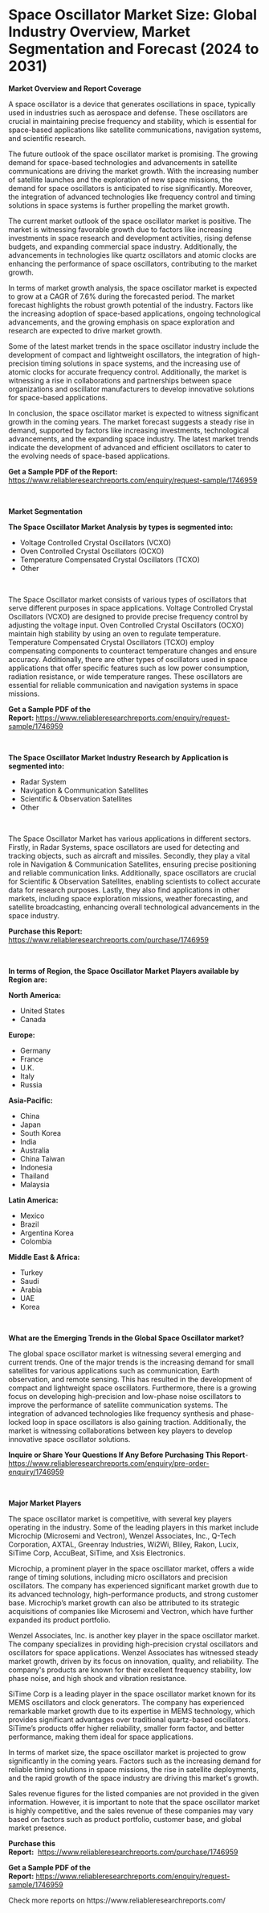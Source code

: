 <p><h1>Space Oscillator Market Size: Global Industry Overview, Market Segmentation and Forecast (2024 to 2031)</h1></p><p><strong>Market Overview and Report Coverage</strong></p>
<p><p>A space oscillator is a device that generates oscillations in space, typically used in industries such as aerospace and defense. These oscillators are crucial in maintaining precise frequency and stability, which is essential for space-based applications like satellite communications, navigation systems, and scientific research.</p><p>The future outlook of the space oscillator market is promising. The growing demand for space-based technologies and advancements in satellite communications are driving the market growth. With the increasing number of satellite launches and the exploration of new space missions, the demand for space oscillators is anticipated to rise significantly. Moreover, the integration of advanced technologies like frequency control and timing solutions in space systems is further propelling the market growth.</p><p>The current market outlook of the space oscillator market is positive. The market is witnessing favorable growth due to factors like increasing investments in space research and development activities, rising defense budgets, and expanding commercial space industry. Additionally, the advancements in technologies like quartz oscillators and atomic clocks are enhancing the performance of space oscillators, contributing to the market growth.</p><p>In terms of market growth analysis, the space oscillator market is expected to grow at a CAGR of 7.6% during the forecasted period. The market forecast highlights the robust growth potential of the industry. Factors like the increasing adoption of space-based applications, ongoing technological advancements, and the growing emphasis on space exploration and research are expected to drive market growth.</p><p>Some of the latest market trends in the space oscillator industry include the development of compact and lightweight oscillators, the integration of high-precision timing solutions in space systems, and the increasing use of atomic clocks for accurate frequency control. Additionally, the market is witnessing a rise in collaborations and partnerships between space organizations and oscillator manufacturers to develop innovative solutions for space-based applications.</p><p>In conclusion, the space oscillator market is expected to witness significant growth in the coming years. The market forecast suggests a steady rise in demand, supported by factors like increasing investments, technological advancements, and the expanding space industry. The latest market trends indicate the development of advanced and efficient oscillators to cater to the evolving needs of space-based applications.</p></p>
<p><strong>Get a Sample PDF of the Report:</strong> <a href="https://www.reliableresearchreports.com/enquiry/request-sample/1746959">https://www.reliableresearchreports.com/enquiry/request-sample/1746959</a></p>
<p>&nbsp;</p>
<p><strong>Market Segmentation</strong></p>
<p><strong>The Space Oscillator Market Analysis by types is segmented into:</strong></p>
<p><ul><li>Voltage Controlled Crystal Oscillators (VCXO)</li><li>Oven Controlled Crystal Oscillators (OCXO)</li><li>Temperature Compensated Crystal Oscillators (TCXO)</li><li>Other</li></ul></p>
<p>&nbsp;</p>
<p><p>The Space Oscillator market consists of various types of oscillators that serve different purposes in space applications. Voltage Controlled Crystal Oscillators (VCXO) are designed to provide precise frequency control by adjusting the voltage input. Oven Controlled Crystal Oscillators (OCXO) maintain high stability by using an oven to regulate temperature. Temperature Compensated Crystal Oscillators (TCXO) employ compensating components to counteract temperature changes and ensure accuracy. Additionally, there are other types of oscillators used in space applications that offer specific features such as low power consumption, radiation resistance, or wide temperature ranges. These oscillators are essential for reliable communication and navigation systems in space missions.</p></p>
<p><strong>Get a Sample PDF of the Report:</strong>&nbsp;<a href="https://www.reliableresearchreports.com/enquiry/request-sample/1746959">https://www.reliableresearchreports.com/enquiry/request-sample/1746959</a></p>
<p>&nbsp;</p>
<p><strong>The Space Oscillator Market Industry Research by Application is segmented into:</strong></p>
<p><ul><li>Radar System</li><li>Navigation & Communication Satellites</li><li>Scientific & Observation Satellites</li><li>Other</li></ul></p>
<p>&nbsp;</p>
<p><p>The Space Oscillator Market has various applications in different sectors. Firstly, in Radar Systems, space oscillators are used for detecting and tracking objects, such as aircraft and missiles. Secondly, they play a vital role in Navigation & Communication Satellites, ensuring precise positioning and reliable communication links. Additionally, space oscillators are crucial for Scientific & Observation Satellites, enabling scientists to collect accurate data for research purposes. Lastly, they also find applications in other markets, including space exploration missions, weather forecasting, and satellite broadcasting, enhancing overall technological advancements in the space industry.</p></p>
<p><strong>Purchase this Report:</strong>&nbsp; <a href="https://www.reliableresearchreports.com/purchase/1746959">https://www.reliableresearchreports.com/purchase/1746959</a></p>
<p>&nbsp;</p>
<p><strong>In terms of Region, the Space Oscillator Market Players available by Region are:</strong></p>
<p>
    <p> <strong> North America: </strong>
        <ul>
            <li>United States</li>
            <li>Canada</li>
        </ul>
        </p> 
    <p> <strong> Europe: </strong>
        <ul>
            <li>Germany</li>
            <li>France</li>
            <li>U.K.</li>
            <li>Italy</li>
            <li>Russia</li>
        </ul>
        </p> 
    <p> <strong> Asia-Pacific: </strong>
        <ul>
            <li>China</li>
            <li>Japan</li>
            <li>South Korea</li>
            <li>India</li>
            <li>Australia</li>
            <li>China Taiwan</li>
            <li>Indonesia</li>
            <li>Thailand</li>
            <li>Malaysia</li>
        </ul>
        </p> 
    <p> <strong> Latin America: </strong>
        <ul>
            <li>Mexico</li>
            <li>Brazil</li>
            <li>Argentina Korea</li>
            <li>Colombia</li>
        </ul>
        </p> 
    <p> <strong> Middle East & Africa: </strong>
        <ul>
            <li>Turkey</li>
            <li>Saudi</li>
            <li>Arabia</li>
            <li>UAE</li>
            <li>Korea</li>
        </ul>
    </p>
    </p>
<p>&nbsp;</p>
<p><strong>What are the Emerging Trends in the Global Space Oscillator market?</strong></p>
<p><p>The global space oscillator market is witnessing several emerging and current trends. One of the major trends is the increasing demand for small satellites for various applications such as communication, Earth observation, and remote sensing. This has resulted in the development of compact and lightweight space oscillators. Furthermore, there is a growing focus on developing high-precision and low-phase noise oscillators to improve the performance of satellite communication systems. The integration of advanced technologies like frequency synthesis and phase-locked loop in space oscillators is also gaining traction. Additionally, the market is witnessing collaborations between key players to develop innovative space oscillator solutions.</p></p>
<p><strong>Inquire or Share Your Questions If Any Before Purchasing This Report</strong>- <a href="https://www.reliableresearchreports.com/enquiry/pre-order-enquiry/1746959">https://www.reliableresearchreports.com/enquiry/pre-order-enquiry/1746959</a></p>
<p>&nbsp;</p>
<p><strong>Major Market Players</strong></p>
<p><p>The space oscillator market is competitive, with several key players operating in the industry. Some of the leading players in this market include Microchip (Microsemi and Vectron), Wenzel Associates, Inc., Q-Tech Corporation, AXTAL, Greenray Industries, Wi2Wi, Bliley, Rakon, Lucix, SiTime Corp, AccuBeat, SiTime, and Xsis Electronics.</p><p>Microchip, a prominent player in the space oscillator market, offers a wide range of timing solutions, including micro oscillators and precision oscillators. The company has experienced significant market growth due to its advanced technology, high-performance products, and strong customer base. Microchip’s market growth can also be attributed to its strategic acquisitions of companies like Microsemi and Vectron, which have further expanded its product portfolio.</p><p>Wenzel Associates, Inc. is another key player in the space oscillator market. The company specializes in providing high-precision crystal oscillators and oscillators for space applications. Wenzel Associates has witnessed steady market growth, driven by its focus on innovation, quality, and reliability. The company's products are known for their excellent frequency stability, low phase noise, and high shock and vibration resistance.</p><p>SiTime Corp is a leading player in the space oscillator market known for its MEMS oscillators and clock generators. The company has experienced remarkable market growth due to its expertise in MEMS technology, which provides significant advantages over traditional quartz-based oscillators. SiTime’s products offer higher reliability, smaller form factor, and better performance, making them ideal for space applications.</p><p>In terms of market size, the space oscillator market is projected to grow significantly in the coming years. Factors such as the increasing demand for reliable timing solutions in space missions, the rise in satellite deployments, and the rapid growth of the space industry are driving this market's growth.</p><p>Sales revenue figures for the listed companies are not provided in the given information. However, it is important to note that the space oscillator market is highly competitive, and the sales revenue of these companies may vary based on factors such as product portfolio, customer base, and global market presence.</p></p>
<p><strong>Purchase this Report:</strong>&nbsp;&nbsp;<a href="https://www.reliableresearchreports.com/purchase/1746959">https://www.reliableresearchreports.com/purchase/1746959</a></p>
<p></p>
<p><strong>Get a Sample PDF of the Report:</strong>&nbsp;<a href="https://www.reliableresearchreports.com/enquiry/request-sample/1746959">https://www.reliableresearchreports.com/enquiry/request-sample/1746959</a></p>
<p>Check more reports on https://www.reliableresearchreports.com/</p>